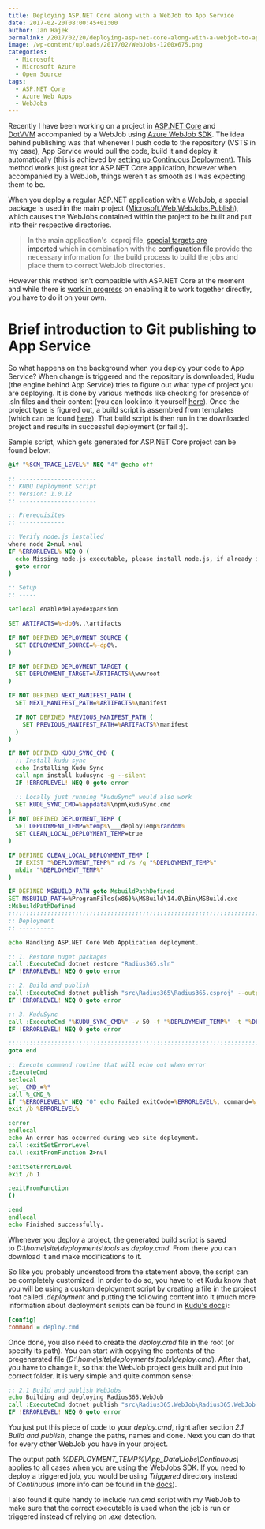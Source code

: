 ```yaml
---
title: Deploying ASP.NET Core along with a WebJob to App Service
date: 2017-02-20T08:00:45+01:00
author: Jan Hajek
permalink: /2017/02/20/deploying-asp-net-core-along-with-a-webjob-to-app-service/
image: /wp-content/uploads/2017/02/WebJobs-1200x675.png
categories:
  - Microsoft
  - Microsoft Azure
  - Open Source
tags:
  - ASP.NET Core
  - Azure Web Apps
  - WebJobs
---
```


<p>Recently I have been working on a project in <a href="https://www.asp.net/core">ASP.NET Core</a> and <a href="http://www.dotvvm.com">DotVVM</a>&nbsp;accompanied by a WebJob using <a href="https://docs.microsoft.com/en-us/azure/app-service-web/websites-dotnet-webjobs-sdk">Azure WebJob SDK</a>. The idea behind publishing was that whenever I push code to the repository (VSTS in my case), App Service would pull the code, build it and deploy it automatically (this is achieved by <a href="https://docs.microsoft.com/en-us/azure/app-service-web/app-service-continuous-deployment">setting up Continuous Deployment</a>). This method works just great for ASP.NET Core application, however when accompanied by a WebJob, things weren't as smooth as I was expecting them to be.</p>

<!--more-->

<p>When you deploy a regular ASP.NET application with a WebJob,&nbsp;a special package is used in the main project (<a href="http://www.nuget.org/packages/Microsoft.Web.WebJobs.Publish/">Microsoft.Web.WebJobs.Publish</a>), which causes the WebJobs contained within the project to be built and put into their respective directories.</p>
<blockquote class="wp-block-quote"><p>In the main application's .csproj file, <a href="https://github.com/davidebbo-test/WebAppWithWebJobsVS/blob/master/WebAppWithWebJobsVS/WebAppWithWebJobsVS.csproj#L273">special targets are imported</a>&nbsp;which in combination with the <a href="https://github.com/davidebbo-test/WebAppWithWebJobsVS/blob/master/WebAppWithWebJobsVS/Properties/webjobs-list.json">configuration file</a>&nbsp;provide the necessary information for the build process to build the jobs and place them to correct WebJob directories.</p></blockquote>
<p>However this method isn't compatible with ASP.NET Core at the moment and while there is <a href="https://github.com/Azure/Azure-Functions/issues/98">work in progress</a> on enabling it to work together directly, you have to do it on your own.</p>

<h1>Brief introduction to Git publishing to App Service</h1>

<p>So what happens on the background when you deploy your code to App Service? When change is triggered and the repository is downloaded, Kudu (the engine behind App Service) tries to figure out what type of project you are deploying. It is done by various methods like checking for presence of .sln files and their content (you can look into it yourself <a href="https://github.com/projectkudu/KuduScript">here</a>). Once the project type is figured out, a build script is assembled from templates (which can be found <a href="https://github.com/projectkudu/KuduScript/tree/master/lib/templates">here</a>). That build script is then run in the downloaded project and results in successful deployment (or fail :)).</p>

<p>Sample script, which gets generated for ASP.NET Core&nbsp;project can be found below:</p>

```bat
@if "%SCM_TRACE_LEVEL%" NEQ "4" @echo off

:: ----------------------
:: KUDU Deployment Script
:: Version: 1.0.12
:: ----------------------

:: Prerequisites
:: -------------

:: Verify node.js installed
where node 2>nul >nul
IF %ERRORLEVEL% NEQ 0 (
  echo Missing node.js executable, please install node.js, if already installed make sure it can be reached from current environment.
  goto error
)

:: Setup
:: -----

setlocal enabledelayedexpansion

SET ARTIFACTS=%~dp0%..\artifacts

IF NOT DEFINED DEPLOYMENT_SOURCE (
  SET DEPLOYMENT_SOURCE=%~dp0%.
)

IF NOT DEFINED DEPLOYMENT_TARGET (
  SET DEPLOYMENT_TARGET=%ARTIFACTS%\wwwroot
)

IF NOT DEFINED NEXT_MANIFEST_PATH (
  SET NEXT_MANIFEST_PATH=%ARTIFACTS%\manifest

  IF NOT DEFINED PREVIOUS_MANIFEST_PATH (
    SET PREVIOUS_MANIFEST_PATH=%ARTIFACTS%\manifest
  )
)

IF NOT DEFINED KUDU_SYNC_CMD (
  :: Install kudu sync
  echo Installing Kudu Sync
  call npm install kudusync -g --silent
  IF !ERRORLEVEL! NEQ 0 goto error

  :: Locally just running "kuduSync" would also work
  SET KUDU_SYNC_CMD=%appdata%\npm\kuduSync.cmd
)
IF NOT DEFINED DEPLOYMENT_TEMP (
  SET DEPLOYMENT_TEMP=%temp%\___deployTemp%random%
  SET CLEAN_LOCAL_DEPLOYMENT_TEMP=true
)

IF DEFINED CLEAN_LOCAL_DEPLOYMENT_TEMP (
  IF EXIST "%DEPLOYMENT_TEMP%" rd /s /q "%DEPLOYMENT_TEMP%"
  mkdir "%DEPLOYMENT_TEMP%"
)

IF DEFINED MSBUILD_PATH goto MsbuildPathDefined
SET MSBUILD_PATH=%ProgramFiles(x86)%\MSBuild\14.0\Bin\MSBuild.exe
:MsbuildPathDefined
::::::::::::::::::::::::::::::::::::::::::::::::::::::::::::::::::::::::::::::::::::::::::::::::::::::::::::::::::::::::::::::::::
:: Deployment
:: ----------

echo Handling ASP.NET Core Web Application deployment.

:: 1. Restore nuget packages
call :ExecuteCmd dotnet restore "Radius365.sln"
IF !ERRORLEVEL! NEQ 0 goto error

:: 2. Build and publish
call :ExecuteCmd dotnet publish "src\Radius365\Radius365.csproj" --output "%DEPLOYMENT_TEMP%" --configuration Release
IF !ERRORLEVEL! NEQ 0 goto error

:: 3. KuduSync
call :ExecuteCmd "%KUDU_SYNC_CMD%" -v 50 -f "%DEPLOYMENT_TEMP%" -t "%DEPLOYMENT_TARGET%" -n "%NEXT_MANIFEST_PATH%" -p "%PREVIOUS_MANIFEST_PATH%" -i ".git;.hg;.deployment;deploy.cmd"
IF !ERRORLEVEL! NEQ 0 goto error

::::::::::::::::::::::::::::::::::::::::::::::::::::::::::::::::::::::::::::::::::::::::::::::::::::::::::::::::::::::::::::::::::
goto end

:: Execute command routine that will echo out when error
:ExecuteCmd
setlocal
set _CMD_=%*
call %_CMD_%
if "%ERRORLEVEL%" NEQ "0" echo Failed exitCode=%ERRORLEVEL%, command=%_CMD_%
exit /b %ERRORLEVEL%

:error
endlocal
echo An error has occurred during web site deployment.
call :exitSetErrorLevel
call :exitFromFunction 2>nul

:exitSetErrorLevel
exit /b 1

:exitFromFunction
()

:end
endlocal
echo Finished successfully.
```

<p>Whenever you deploy a project, the generated build script is saved to&nbsp;<em>D:\home\site\deployments\tools&nbsp;</em>as&nbsp;<em>deploy.cmd</em>. From there you can download it and make modifications to it.</p>

<p>So like you probably understood from the statement above, the script can be completely customized. In order to do so, you have to let Kudu know that you will be using a custom deployment script by creating a file in the project root called&nbsp;<em>.deployment</em> and putting the following content into it (much more information about deployment scripts can be found in <a href="https://github.com/projectkudu/kudu/wiki/Custom-Deployment-Script">Kudu's docs</a>):</p>

```ini
[config]
command = deploy.cmd
```

<p>Once done, you also need to create the&nbsp;<em>deploy.cmd</em> file in the root (or specify its path). You can start with copying the contents of the pregenerated file (<em>D:\home\site\deployments\tools\deploy.cmd</em>). After that, you have to change it, so that the WebJob project gets built and put into correct folder. It is very simple and quite common sense:</p>

```bat
:: 2.1 Build and publish WebJobs
echo Building and deploying Radius365.WebJob
call :ExecuteCmd dotnet publish "src\Radius365.WebJob\Radius365.WebJob.csproj" -o "%DEPLOYMENT_TEMP%\App_Data\Jobs\Continuous\Radius365.WebJob" -c Release
IF !ERRORLEVEL! NEQ 0 goto error
```

<p>You just put this piece of code to your <em>deploy.cmd</em>, right after section&nbsp;<em>2.1 Build and publish</em>, change the paths, names and done. Next&nbsp;you can do that for every other WebJob&nbsp;you have in your project.</p>

<p>The output path&nbsp;<em>%DEPLOYMENT_TEMP%\App_Data\Jobs\Continuous\</em> applies to all cases when you are using the WebJobs SDK. If you need to deploy a triggered job, you would be using&nbsp;<em>Triggered</em> directory instead of&nbsp;<em>Continuous</em> (more info can be found in the <a href="https://github.com/projectkudu/kudu/wiki/WebJobs">docs</a>).</p>

<p>I also found it quite handy to include&nbsp;<em>run.cmd</em> script with my WebJob to make sure that the correct executable is used when the job is run or triggered instead of relying on <em>.exe</em> detection.</p>
